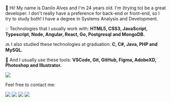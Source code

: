 <p align="left">
  🌈 Hi! My name is Danilo Alves and I'm 24 years old.
  I'm (trying to) be a great developer. I don't really have a preference for back-end or front-end, so I try to study both!
  I have a degree in Systems Analysis and Development.
</p>
<p align="left">
  💡 Technologies that I usually work with: 
  <strong>HTML5, CSS3, JavaScript, Typescript, Node, Angular, React, Go, Postgresql and MongoDB.</strong>
</p>
<p align="left">
  🔜 I also studied these technologies at graduation: 
  <strong>C, C#, Java, PHP and MySQL.</strong>
</p>
<p align="left">
  🔧 And I usually use these tools: 
  <strong>VSCode, Git, GitHub, Figma, AdobeXD, Photoshop and Illustrator.</strong>
</p>
<img align="center" src="https://github-readme-stats.vercel.app/api?username=mizek1&count_private=true&theme=graywhite&hide=stars&hide_title=true" />
<p align="left">
  Feel free to contact me:
</p>
<p align="left">
<a href="mailto:daniloalves@aluno.fapce.edu.br" alt="Gmail">
<img src="https://img.shields.io/badge/-Gmail-e34c41?style=flat-square&labelColor=e34c41&logo=gmail&logoColor=white&link=daniloalves@aluno.fapce.edu.br" /></a>
<a href="https://www.linkedin.com/in/alves-danilo" alt="Linkedin">
<img src="https://img.shields.io/badge/-Linkedin-blue?style=flat-square&logo=Linkedin&logoColor=white&link=https://www.linkedin.com/in/alves-danilo" /></a>
<a href="https://api.whatsapp.com/send?phone=5588996138284&text=Olá%20Danilo" alt="WhatsApp">
<img src="https://img.shields.io/badge/-WhatsApp-3CB371?style=flat-square&labelColor=3CB371&logo=whatsapp&logoColor=white&link=https://api.whatsapp.com/send?phone=5588996138284&text=Olá%20Danilo"/></a>
<a href="https://www.instagram.com/mizekd/" alt="Instagram">
<img src="https://img.shields.io/badge/-Instagram-DF0174?style=flat-square&labelColor=DF0174&logo=instagram&logoColor=white&link=https://www.instagram.com/mizekd/"/></a>
</p>
